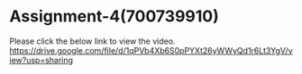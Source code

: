 # Assignment-4(700739910)
Please click the below link to view the video.
https://drive.google.com/file/d/1qPVb4Xb6S0pPYXt26yWWyQd1r6Lt3YgV/view?usp=sharing
